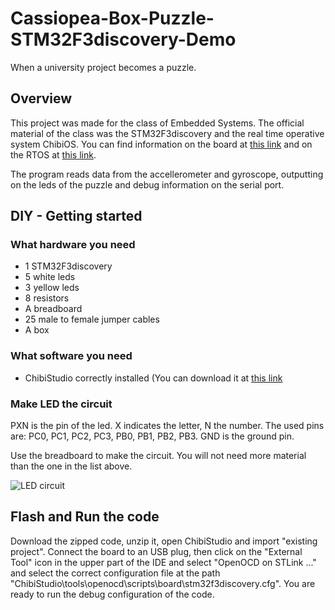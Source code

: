 # Cassiopea-Box-Puzzle-STM32F3discovery-Demo
When a university project becomes a puzzle.

## Overview
This project was made for the class of Embedded Systems. The official material of the class was the STM32F3discovery and the real time operative system ChibiOS. You can find information on the board at [this link](https://www.st.com/en/evaluation-tools/stm32f3discovery.html) and on the RTOS at [this link](http://chibios.org/dokuwiki/doku.php).

The program reads data from the accellerometer and gyroscope, outputting on the leds of the puzzle and debug information on the serial port.

## DIY - Getting started
### What hardware you need
- 1 STM32F3discovery
- 5 white leds
- 3 yellow leds
- 8 resistors
- A breadboard
- 25 male to female jumper cables
- A box
### What software you need
- ChibiStudio correctly installed (You can download it at [this link](http://chibios.org/dokuwiki/doku.php?id=chibios:product:chibistudio:start)
### Make LED the circuit
PXN is the pin of the led. X indicates the letter, N the number. The used pins are: PC0, PC1, PC2, PC3, PB0, PB1, PB2, PB3.
GND is the ground pin.

Use the breadboard to make the circuit. You will not need more material than the one in the list above.

![LED circuit](https://github.com/CarmineDAlessandro/Cassiopeia-Box-Puzzle-STM32F3discovery-Demo/blob/master/led%20circuit.JPG)
## Flash and Run the code
Download the zipped code, unzip it, open ChibiStudio and import "existing project". Connect the board to an USB plug, then click on the "External Tool" icon in the upper part of the IDE and select "OpenOCD on STLink ..." and select the correct configuration file at the path "ChibiStudio\tools\openocd\scripts\board\stm32f3discovery.cfg". You are ready to run the debug configuration of the code.
